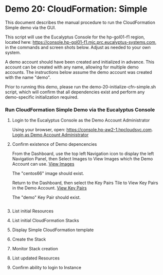 # Demo 20: CloudFormation: Simple

This document describes the manual procedure to run the CloudFormation Simple demo via the GUI.

This script will use the Eucalyptus Console for the hp-gol01-f1 region, located here:
https://console.hp-gol01-f1.mjc.prc.eucalyptus-systems.com, in the commands and screen shots
below. Adjust as needed to your own system.

A demo account should have been created and initialized in advance. This account can be
created with any name, allowing for multiple demo accounts. The instructions below assume
the demo account was created with the name "demo".

Prior to running this demo, please run the demo-20-initialize-cfn-simple.sh script, which
will confirm that all dependencies exist and perform any demo-specific initialization
required.

### Run CloudFormation Simple Demo via the Eucalyptus Console

1. Login to the Eucalyptus Console as the Demo Account Administrator

    Using your browser, open: https://console.hp-aw2-1.hpcloudsvc.com.
    [Login as Demo Account Administrator](../images/demo-20-run-cfn-simple-01-login.png?raw=true)

2. Confirm existence of Demo depencencies

    From the Dashboard, use the top left Navigation icon to display the left Navigation Panel,
    then Select Images to View Images which the Demo Account can use.
    [View Images](../images/demo-20-run-cfn-simple-02-images.png?raw=true)

    The "centos66" image should exist.

    Return to the Dashboard, then select the Key Pairs Tile to View Key Pairs in the Demo Account.
    [View Key Pairs](../images/demo-20-run-cfn-simple-02-key-pairs.png?raw=true)

    The "demo" Key Pair should exist.
    ```

3. List initial Resources

4. List initial CloudFormation Stacks

5. Display Simple CloudFormation template

6. Create the Stack

7. Monitor Stack creation

8. List updated Resources

9. Confirm ability to login to Instance

